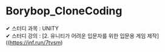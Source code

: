 # Borybop_CloneCoding
✔ 스터디 과목 : UNITY </br>
✔ 스터디 강의 : [2. 유니티가 어려운 입문자를 위한 입문용 게임 제작]((https://inf.run/7tvsm)
